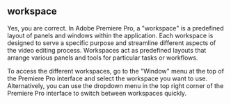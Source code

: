 ## workspace
Yes, you are correct. In Adobe Premiere Pro, a "workspace" is a predefined layout of panels and windows within the application. Each workspace is designed to serve a specific purpose and streamline different aspects of the video editing process. Workspaces act as predefined layouts that arrange various panels and tools for particular tasks or workflows.

To access the different workspaces, go to the "Window" menu at the top of the Premiere Pro interface and select the workspace you want to use. Alternatively, you can use the dropdown menu in the top right corner of the Premiere Pro interface to switch between workspaces quickly.



